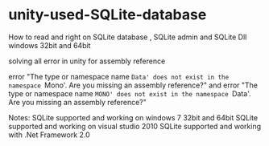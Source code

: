 # unity-used-SQLite-database
How to read and right  on SQLite database ,  SQLite admin  and SQLite Dll windows 32bit and 64bit


solving all error in unity for assembly reference

error "The type or namespace name `Data' does not exist in the namespace `Mono'. Are you missing an assembly reference?" 
and error "The type or namespace name `MONO' does not exist in the namespace `Data'. Are you missing an assembly reference?" 


Notes:
SQLite supported and working on windows 7 32bit and 64bit 
SQLite supported and working on visual studio 2010
SQLite supported and working with .Net Framework 2.0

